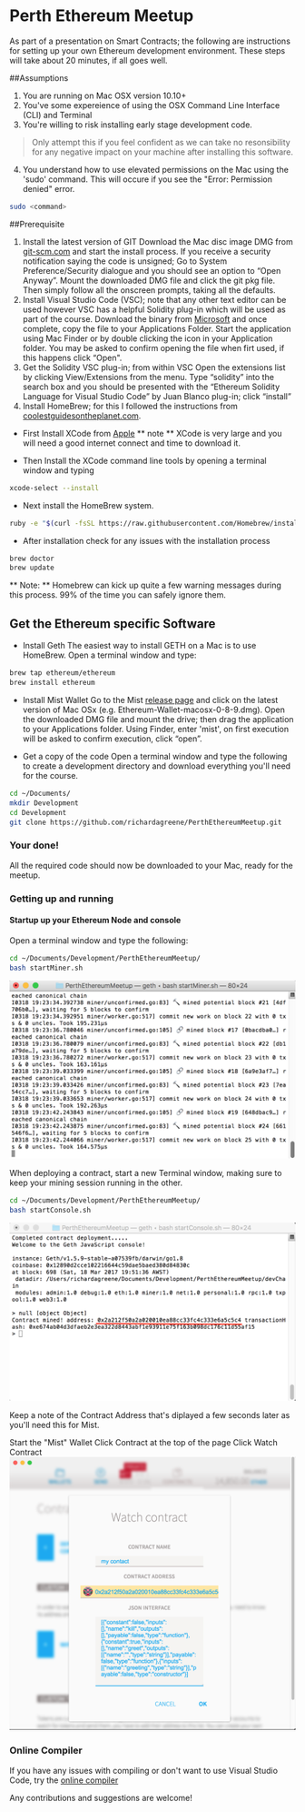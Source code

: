 # Perth Ethereum Meetup 
As part of a presentation on Smart Contracts; the following are instructions for setting up your own Ethereum development environment.  These steps will take about 20 minutes, if all goes well.

##Assumptions
1. You are running on Mac OSX version 10.10+
2. You've some expereience of using the OSX Command Line Interface (CLI) and Terminal
3. You're willing to risk installing early stage development code. 
> Only attempt this if you feel confident as we can take no resonsibility for any negative impact on your machine after installing this software.
4. You understand how to use elevated permissions on the Mac using the 'sudo' command.  This will occure if you see the "Error: Permission denied" error.

```bash
sudo <command>
```

##Prerequisite
1. Install the latest version of GIT
Download the Mac disc image DMG from [git-scm.com](http://git-scm.com/download/mac) and start the install process.  If you receive a security notification saying the code is unsigned; Go to System Preference/Security dialogue and you should see an option to “Open Anyway”.  Mount the downloaded DMG file and click the git pkg file.  Then simply follow all the onscreen prompts, taking all the defaults.
2. Install Visual Studio Code (VSC); note that any other text editor can be used however VSC has a helpful Solidity plug-in which will be used as part of the course. Download the binary from [Microsoft](https://code.visualstudio.com/download) and once complete, copy the file to your Applications Folder.  Start the application using Mac Finder or by double clicking the icon in your Application folder.  You may be asked to confirm opening the file when firt used, if this happens click “Open". 
3. Get the Solidity VSC plug-in; from within VSC Open the extensions list by clicking View/Extensions from the menu.  Type “solidity” into the search box and you should be presented with the “Ethereum Solidity Language for Visual Studio Code” by Juan Blanco plug-in; click “install”
4. Install HomeBrew; for this I followed the instructions from [coolestguidesontheplanet.com](https://coolestguidesontheplanet.com/installing-homebrew-on-os-x-el-capitan-10-11-package-manager-for-unix-apps/).

* First Install XCode from [Apple](https://itunes.apple.com/au/app/xcode/id497799835?mt=12&ign-mpt=uo%3D4) ** note ** XCode is very large and you will need a good internet connect and time to download it.

* Then Install the XCode command line tools by opening a terminal window and typing

```bash
xcode-select --install
```

* Next install the HomeBrew system.

```bash
ruby -e "$(curl -fsSL https://raw.githubusercontent.com/Homebrew/install/master/install)"
```

* After installation check for any issues with the installation process

```bash
brew doctor
brew update
```
** Note: **  Homebrew can kick up quite a few warning messages during this process.  99% of the time you can safely ignore them.

## Get the Ethereum specific Software
* Install Geth
The easiest way to install GETH on a Mac is to use HomeBrew.  Open a terminal window and type:

```bash
brew tap ethereum/ethereum
brew install ethereum
```

* Install Mist Wallet
Go to the Mist [release page](https://github.com/ethereum/mist/releases) and click on the latest version of Mac OSx (e.g. Ethereum-Wallet-macosx-0-8-9.dmg). Open the downloaded DMG file and mount the drive; then drag the application to your Applications folder.  Using Finder, enter 'mist', on first execution will be asked to confirm execution, click “open”.

* Get a copy of the code
Open a terminal window and type the following to create a development directory and download everything you'll need for the course.

```bash
cd ~/Documents/
mkdir Development
cd Development
git clone https://github.com/richardagreene/PerthEthereumMeetup.git
```

### Your done!  

All the required code should now be downloaded to your Mac, ready for the meetup.

### Getting up and running

#### Startup up your Ethereum Node and console

Open a terminal window and type the following:
```bash
cd ~/Documents/Development/PerthEthereumMeetup/
bash startMiner.sh
```
![terminal view](https://github.com/richardagreene/PerthEthereumMeetup/blob/master/presentation/minershot.png)

When deploying a contract, start a new Terminal window, making sure to keep your mining session running in the other.
```bash
cd ~/Documents/Development/PerthEthereumMeetup/
bash startConsole.sh
```
![terminal view](https://github.com/richardagreene/PerthEthereumMeetup/blob/master/presentation/consoleshot.png)

Keep a note of the Contract Address that's diplayed a few seconds later as you'll need this for Mist.

Start the "Mist" Wallet
Click Contract at the top of the page
Click Watch Contract
![Mist view](https://github.com/richardagreene/PerthEthereumMeetup/blob/master/presentation/mistshot.png)


### Online Compiler
If you have any issues with compiling or don't want to use Visual Studio Code, try the [online compiler](https://ethereum.github.io/browser-solidity/#version=soljson-v0.4.10+commit.f0d539ae.js)


Any contributions and suggestions are welcome!